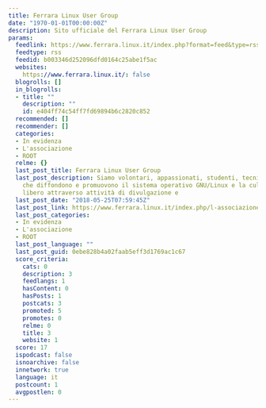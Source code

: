 ```yaml
---
title: Ferrara Linux User Group
date: "1970-01-01T00:00:00Z"
description: Sito ufficiale del Ferrara Linux User Group
params:
  feedlink: https://www.ferrara.linux.it/index.php?format=feed&type=rss
  feedtype: rss
  feedid: b003346d252096dfd0164c25abe1f5ac
  websites:
    https://www.ferrara.linux.it/: false
  blogrolls: []
  in_blogrolls:
  - title: ""
    description: ""
    id: e404ff74c54ff7fd69894b6c2820c852
  recommended: []
  recommender: []
  categories:
  - In evidenza
  - L'associazione
  - ROOT
  relme: {}
  last_post_title: Ferrara Linux User Group
  last_post_description: Siamo volontari, appassionati, studenti, tecnici e professionisti
    che diffondono e promuovono il sistema operativo GNU/Linux e la cultura del software
    libero attraverso attività di divulgazione e
  last_post_date: "2018-05-25T07:59:45Z"
  last_post_link: https://www.ferrara.linux.it/index.php/l-associazione
  last_post_categories:
  - In evidenza
  - L'associazione
  - ROOT
  last_post_language: ""
  last_post_guid: 0ebe828b4a02faab5eff3d1769ac1c67
  score_criteria:
    cats: 0
    description: 3
    feedlangs: 1
    hasContent: 0
    hasPosts: 1
    postcats: 3
    promoted: 5
    promotes: 0
    relme: 0
    title: 3
    website: 1
  score: 17
  ispodcast: false
  isnoarchive: false
  innetwork: true
  language: it
  postcount: 1
  avgpostlen: 0
---
```

